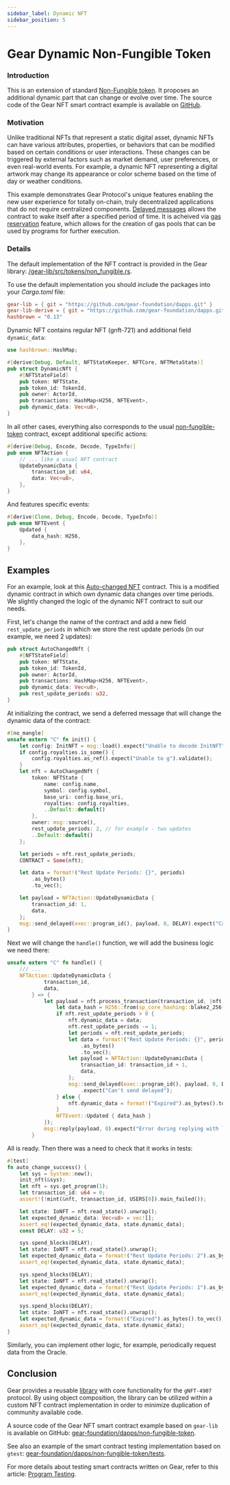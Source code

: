 ```yaml
---
sidebar_label: Dynamic NFT
sidebar_position: 5
---
```


# Gear Dynamic Non-Fungible Token

### Introduction
This is an extension of standard [Non-Fungible token](gnft-721). It proposes an additional dynamic part that can change or evolve over time. The source code of the Gear NFT smart contract example is available on [GitHub](https://github.com/gear-foundation/dapps/tree/master/contracts/dynamic-nft).

### Motivation

Unlike traditional NFTs that represent a static digital asset, dynamic NFTs can have various attributes, properties, or behaviors that can be modified based on certain conditions or user interactions. These changes can be triggered by external factors such as market demand, user preferences, or even real-world events. For example, a dynamic NFT representing a digital artwork may change its appearance or color scheme based on the time of day or weather conditions.

This example demonstrates Gear Protocol's unique features enabling the new user experience for totally on-chain, truly decentralized applications that do not require centralized components. [Delayed messages](/developing-contracts/delayed-messages.md) allows the contract to wake itself after a specified period of time. It is acheived via [gas reservation](/developing-contracts/gas-reservation.md) feature, which allows for the creation of gas pools that can be used by programs for further execution.

### Details

The default implementation of the NFT contract is provided in the Gear library: [/gear-lib/src/tokens/non_fungible.rs](https://github.com/gear-foundation/dapps/blob/master/contracts/gear-lib/src/tokens/non_fungible.rs).

To use the default implementation you should include the packages into your *Cargo.toml* file:

```toml
gear-lib = { git = "https://github.com/gear-foundation/dapps.git" }
gear-lib-derive = { git = "https://github.com/gear-foundation/dapps.git" }
hashbrown = "0.13"
```

Dynamic NFT contains regular NFT (gnft-721) and additional field  `dynamic_data`:

```rust
use hashbrown::HashMap;

#[derive(Debug, Default, NFTStateKeeper, NFTCore, NFTMetaState)]
pub struct DynamicNft {
    #[NFTStateField]
    pub token: NFTState,
    pub token_id: TokenId,
    pub owner: ActorId,
    pub transactions: HashMap<H256, NFTEvent>,
    pub dynamic_data: Vec<u8>,
}
```
In all other cases, everything also corresponds to the usual [non-fungible-token](gnft-721) contract, except additional specific actions:

```rust
#[derive(Debug, Encode, Decode, TypeInfo)]
pub enum NFTAction {
    // ... like a usual NFT contract
    UpdateDynamicData {
        transaction_id: u64,
        data: Vec<u8>,
    },
}
```
And features specific events:

```rust
#[derive(Clone, Debug, Encode, Decode, TypeInfo)]
pub enum NFTEvent {
    Updated {
        data_hash: H256,
    },
}
```

## Examples

For an example, look at this [Auto-changed NFT](https://github.com/gear-foundation/dapps/tree/master/contracts/auto-changed-nft) contract. This is a modified dynamic contract in which own dynamic data changes over time periods. We slightly changed the logic of the dynamic NFT contract to suit our needs.

First, let's change the name of the contract and add a new field `rest_update_periods` in which we store the rest update periods (in our example, we need 2 updates):

```rust
pub struct AutoChangedNft {
    #[NFTStateField]
    pub token: NFTState,
    pub token_id: TokenId,
    pub owner: ActorId,
    pub transactions: HashMap<H256, NFTEvent>,
    pub dynamic_data: Vec<u8>,
    pub rest_update_periods: u32,
}
```

At initializing the contract, we send a deferred message that will change the dynamic data of the contract:

```rust
#[no_mangle]
unsafe extern "C" fn init() {
    let config: InitNFT = msg::load().expect("Unable to decode InitNFT");
    if config.royalties.is_some() {
        config.royalties.as_ref().expect("Unable to g").validate();
    }
    let nft = AutoChangedNft {
        token: NFTState {
            name: config.name,
            symbol: config.symbol,
            base_uri: config.base_uri,
            royalties: config.royalties,
            ..Default::default()
        },
        owner: msg::source(),
        rest_update_periods: 2, // for example - two updates
        ..Default::default()
    };

    let periods = nft.rest_update_periods;
    CONTRACT = Some(nft);

    let data = format!("Rest Update Periods: {}", periods)
        .as_bytes()
        .to_vec();

    let payload = NFTAction::UpdateDynamicData {
        transaction_id: 1,
        data,
    };
    msg::send_delayed(exec::program_id(), payload, 0, DELAY).expect("Cant send delayed msg");
}
```

Next we will change the `handle()` function, we will add the business logic we need there:

```rust
unsafe extern "C" fn handle() {
    /// ...
    NFTAction::UpdateDynamicData {
            transaction_id,
            data,
        } => {
            let payload = nft.process_transaction(transaction_id, |nft| {
                let data_hash = H256::from(sp_core_hashing::blake2_256(&data));
                if nft.rest_update_periods > 0 {
                    nft.dynamic_data = data;
                    nft.rest_update_periods -= 1;
                    let periods = nft.rest_update_periods;
                    let data = format!("Rest Update Periods: {}", periods)
                        .as_bytes()
                        .to_vec();
                    let payload = NFTAction::UpdateDynamicData {
                        transaction_id: transaction_id + 1,
                        data,
                    };
                    msg::send_delayed(exec::program_id(), payload, 0, DELAY)
                        .expect("Can't send delayed");
                } else {
                    nft.dynamic_data = format!("Expired").as_bytes().to_vec();
                }
                NFTEvent::Updated { data_hash }
            });
            msg::reply(payload, 0).expect("Error during replying with `NFTEvent::Updated`");
        }

```

All is ready. Then there was a need to check that it works in tests:
```rust
#[test]
fn auto_change_success() {
    let sys = System::new();
    init_nft(&sys);
    let nft = sys.get_program(1);
    let transaction_id: u64 = 0;
    assert!(!mint(&nft, transaction_id, USERS[0]).main_failed());

    let state: IoNFT = nft.read_state().unwrap();
    let expected_dynamic_data: Vec<u8> = vec![];
    assert_eq!(expected_dynamic_data, state.dynamic_data);
    const DELAY: u32 = 5;

    sys.spend_blocks(DELAY);
    let state: IoNFT = nft.read_state().unwrap();
    let expected_dynamic_data = format!("Rest Update Periods: 2").as_bytes().to_vec();
    assert_eq!(expected_dynamic_data, state.dynamic_data);

    sys.spend_blocks(DELAY);
    let state: IoNFT = nft.read_state().unwrap();
    let expected_dynamic_data = format!("Rest Update Periods: 1").as_bytes().to_vec();
    assert_eq!(expected_dynamic_data, state.dynamic_data);

    sys.spend_blocks(DELAY);
    let state: IoNFT = nft.read_state().unwrap();
    let expected_dynamic_data = format!("Expired").as_bytes().to_vec();
    assert_eq!(expected_dynamic_data, state.dynamic_data);
}
```

Similarly, you can implement other logic, for example, periodically request data from the Oracle.

## Conclusion

Gear provides a reusable [library](https://github.com/gear-foundation/dapps/blob/master/contracts/gear-lib/src/tokens/non_fungible.rs) with core functionality for the `gNFT-4907` protocol. By using object composition, the library can be utilized within a custom NFT contract implementation in order to minimize duplication of community available code.

A source code of the Gear NFT smart contract example based on `gear-lib` is available on GitHub: [gear-foundation/dapps/non-fungible-token](https://github.com/gear-foundation/dapps/tree/master/contracts/dynamic-nft).

See also an example of the smart contract testing implementation based on `gtest`: [gear-foundation/dapps/non-fungible-token/tests](https://github.com/gear-foundation/dapps/tree/master/contracts/dynamic-nft/tests).

For more details about testing smart contracts written on Gear, refer to this article: [Program Testing](/docs/developing-contracts/testing).

